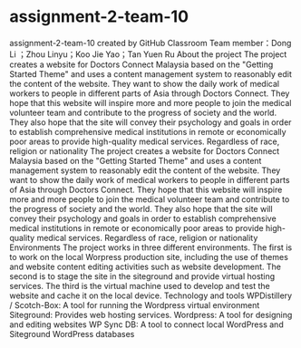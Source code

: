 # assignment-2-team-10
assignment-2-team-10 created by GitHub Classroom
Team member：Dong Li ；Zhou Linyu；Koo Jie Yao；Tan Yuen Ru
About the project
The project creates a website for Doctors Connect Malaysia based on the "Getting Started Theme" and uses a content management system to reasonably edit the content of the website. They want to show the daily work of medical workers to people in different parts of Asia through Doctors Connect. They hope that this website will inspire more and more people to join the medical volunteer team and contribute to the progress of society and the world. They also hope that the site will convey their psychology and goals in order to establish comprehensive medical institutions in remote or economically poor areas to provide high-quality medical services. 
Regardless of race, religion or nationality
The project creates a website for Doctors Connect Malaysia based on the "Getting Started Theme" and uses a content management system to reasonably edit the content of the website. They want to show the daily work of medical workers to people in different parts of Asia through Doctors Connect. They hope that this website will inspire more and more people to join the medical volunteer team and contribute to the progress of society and the world. They also hope that the site will convey their psychology and goals in order to establish comprehensive medical institutions in remote or economically poor areas to provide high-quality medical services. Regardless of race, religion or nationality
Environments
The project works in three different environments. The first is to work on the local Worpress production site, including the use of themes and website content editing activities such as website development. The second is to stage the site in the siteground and provide virtual hosting services. The third is the virtual machine used to develop and test the website and cache it on the local device.
Technology and tools
WPDistillery / Scotch-Box: A tool for running the Wordpress virtual environment
Siteground: Provides web hosting services.
Wordpress: A tool for designing and editing websites
WP Sync DB: A tool to connect local WordPress and Siteground WordPress databases
